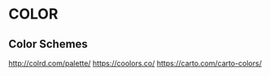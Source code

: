# COLOR
## Color Schemes
 http://colrd.com/palette/
 https://coolors.co/
 https://carto.com/carto-colors/

